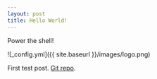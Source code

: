 ```yaml
---
layout: post
title: Hello World!
---
```


Power the shell!

![_config.yml]({{ site.baseurl }}/images/logo.png)

First test post. 
[Git repo](https://github.com/briansworth/briansworth.github.io).

<script src="//platform.linkedin.com/in.js" type="text/javascript"> lang: en_US</script>
<script type="IN/Share" data-counter="top"></script>
